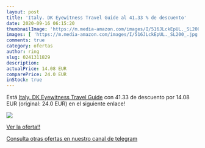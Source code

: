 ```yaml
---
layout: post
title: 'Italy. DK Eyewitness Travel Guide al 41.33 % de descuento'
date: 2020-09-16 06:15:20
thumbnailImage: 'https://m.media-amazon.com/images/I/516JLckEpUL._SL200_.jpg'
images: [ 'https://m.media-amazon.com/images/I/516JLckEpUL._SL200_.jpg' ]
comments: true
category: ofertas
author: ring
slug: 0241311829
description:
actualPrice: 14.08 EUR
comparePrice: 24.0 EUR
inStock: true
---
```


Está [Italy. DK Eyewitness Travel Guide](https://www.amazon.com/dp/0241311829/?tag=redken08-20) con 41.33 de descuento por 14.08 EUR (original: 24.0 EUR) en el siguiente enlace!

[![](https://m.media-amazon.com/images/I/516JLckEpUL._SL200_.jpg)](https://www.amazon.com/dp/0241311829/?tag=redken08-20)

[Ver la oferta!!](https://www.amazon.com/dp/0241311829/?tag=redken08-20)

[Consulta otras ofertas en nuestro canal de telegram](https://t.me/s/ofertas25)
